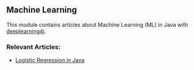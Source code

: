## Machine Learning

This module contains articles about Machine Learning (ML) in Java with [deeplearning4j](https://deeplearning4j.org).

### Relevant Articles:
- [Logistic Regression in Java](https://www.baeldung.com/)
